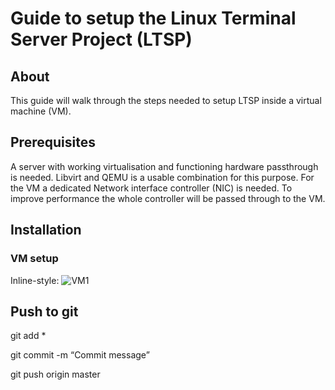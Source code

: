 # Guide to setup the Linux Terminal Server Project (LTSP)
## About
This guide will walk through the steps needed to setup LTSP inside a virtual machine (VM).

## Prerequisites
A server with working virtualisation and functioning hardware passthrough is needed. Libvirt and QEMU is a usable combination for this purpose. 
For the VM a dedicated Network interface controller (NIC) is needed. To improve performance the whole controller will be passed through to the VM.

## Installation
### VM setup
Inline-style: 
![VM1](https://durok.tech/gitea/durok/LTSP/src/branch/master/src/common/images/VM1.png)
## Push to git
git add *

git commit -m “Commit message”

git push origin master
